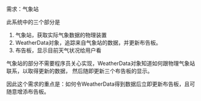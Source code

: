 需求：气象站

此系统中的三个部分是

1. 气象站，获取实际气象数据的物理装置
2. WeatherData对象，追踪来自气象站的数据，并更新布告板。
3. 布告板，显示目前天气状况给用户看

气象站的部分不需要程序员关心实现，WeatherData对象知道如何跟物理气象站联系，以取得更新的数据， 然后随即更新三个布告板的显示。

因此这个需求的重点是：如何令WeatherData得到数据后立即更新布告板，且可随意增添布告板。